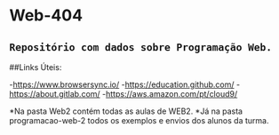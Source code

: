 ﻿# Web-404

`Repositório com dados sobre Programação Web.`
-------------

##Links Úteis:

-https://www.browsersync.io/
-https://education.github.com/
-https://about.gitlab.com/
-https://aws.amazon.com/pt/cloud9/


*Na pasta Web2 contém todas as aulas de WEB2.
*Já na pasta programacao-web-2 todos os exemplos e envios dos alunos da turma.